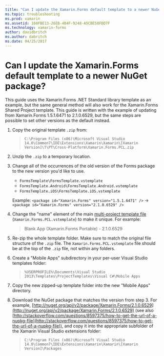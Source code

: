 ```yaml
---
title: "Can I update the Xamarin.Forms default template to a newer NuGet package?"
ms.topic: troubleshooting
ms.prod: xamarin
ms.assetid: 160FBE13-26EB-4B4F-9248-A5CBE58FDD7F
ms.technology: xamarin-forms
author: davidbritch
ms.author: dabritch
ms.date: 04/25/2017
---
```


# Can I update the Xamarin.Forms default template to a newer NuGet package?

This guide uses the Xamarin.Forms .NET Standard library template as an example, but the same general method will also work for the Xamarin.Forms Shared Project template. This guide is written with the example of updating from Xamarin.Forms 1.5.1.6471 to 2.1.0.6529, but the same steps are possible to set other versions as the default instead.

1.  Copy the original template `.zip` from:

    > `C:\Program Files (x86)\Microsoft Visual Studio 14.0\Common7\IDE\Extensions\Xamarin\Xamarin\[Xamarin Version]\T\PT\Cross-Platform\Xamarin.Forms.PCL.zip`

2.  Unzip the `.zip` to a temporary location.

3.  Change all of the occurrences of the old version of the Forms package to the new version you'd like to use.
    *   `FormsTemplate\FormsTemplate.vstemplate`
    *   `FormsTemplate.Android\FormsTemplate.Android.vstemplate`
    *   `FormsTemplate.iOS\FormsTemplate.iOS.vstemplate`

    Example: `<package id="Xamarin.Forms" version="1.5.1.6471" />` -> `<package id="Xamarin.Forms" version="2.1.0.6529" />`

4.  Change the "name" element of the main [multi-project template file](http://msdn.microsoft.com/library/ms185308.aspx) (`Xamarin.Forms.PCL.vstemplate`) to make it unique. For example:
    > <Name>Blank App (Xamarin.Forms Portable) - 2.1.0.6529</Name>

5.  Re-zip the whole template folder. Make sure to match the original file structure of the `.zip` file. The `Xamarin.Forms.PCL.vstemplate` file should be at the top of the `.zip` file, not within any folders.

6.  Create a "Mobile Apps" subdirectory in your per-user Visual Studio templates folder:
    > `%USERPROFILE%\Documents\Visual Studio 2013\Templates\ProjectTemplates\Visual C#\Mobile Apps`

7.  Copy the new zipped-up template folder into the new "Mobile Apps" directory.

8.  Download the NuGet package that matches the version from step 3. For example, [http://nuget.org/api/v2/package/Xamarin.Forms/2.1.0.6529](http://nuget.org/api/v2/package/Xamarin.Forms/2.1.0.6529) (see also [http://stackoverflow.com/questions/8597375/how-to-get-the-url-of-a-nupkg-file](http://stackoverflow.com/questions/8597375/how-to-get-the-url-of-a-nupkg-file)), and copy it into the appropriate subfolder of the Xamarin Visual Studio extensions folder:
    > `C:\Program Files (x86)\Microsoft Visual Studio 14.0\Common7\IDE\Extensions\Xamarin\Xamarin\[Xamarin Version]\Packages`
